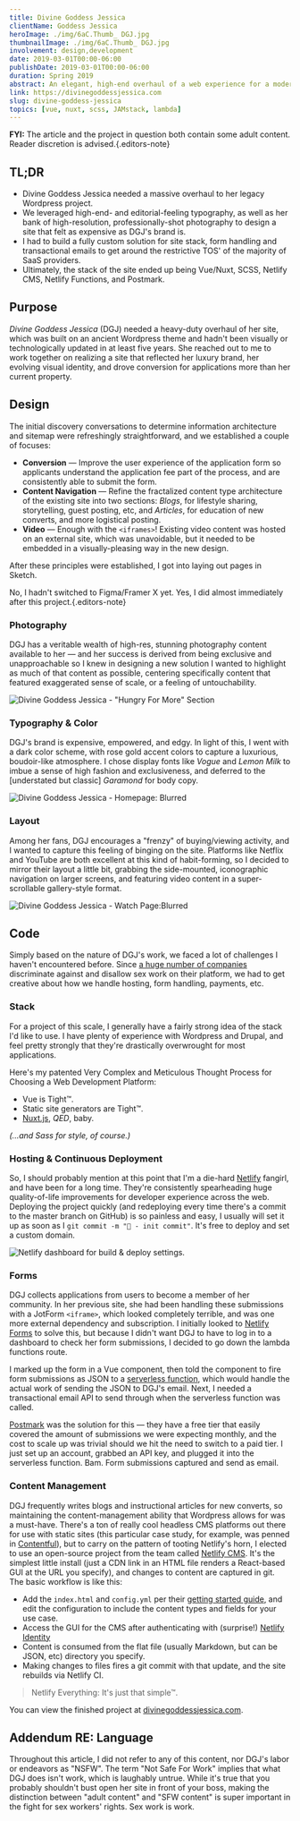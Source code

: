 ```yaml
---
title: Divine Goddess Jessica
clientName: Goddess Jessica
heroImage: ./img/6aC.Thumb_ DGJ.jpg
thumbnailImage: ./img/6aC.Thumb_ DGJ.jpg
involvement: design,development
date: 2019-03-01T00:00-06:00
publishDate: 2019-03-01T00:00-06:00
duration: Spring 2019
abstract: An elegant, high-end overhaul of a web experience for a modern dominatrix. Countless custom solutions for form handling, content management, and more.
link: https://divinegoddessjessica.com
slug: divine-goddess-jessica
topics: [vue, nuxt, scss, JAMstack, lambda]
---
```


**FYI:** The article and the project in question both contain some adult content. Reader discretion is advised.{.editors-note}

<!--
**Table of Contents**

1. [TL;DR](#tldr)
2. [Purpose](#purpose)
3. [Design](#design)
4. [Code](#code)
5. [Addendum: Regarding Language](#ps)
   {.toc} -->

## TL;DR

- Divine Goddess Jessica needed a massive overhaul to her legacy Wordpress project.
- We leveraged high-end- and editorial-feeling typography, as well as her bank of high-resolution, professionally-shot photography to design a site that felt as expensive as DGJ's brand is.
- I had to build a fully custom solution for site stack, form handling and transactional emails to get around the restrictive TOS' of the majority of SaaS providers.
- Ultimately, the stack of the site ended up being Vue/Nuxt, SCSS, Netlify CMS, Netlify Functions, and Postmark.

## Purpose

_Divine Goddess Jessica_ (DGJ) needed a heavy-duty overhaul of her site, which was built on an ancient Wordpress theme and hadn't been visually or technologically updated in at least five years. She reached out to me to work together on realizing a site that reflected her luxury brand, her evolving visual identity, and drove conversion for applications more than her current property.

## Design

The initial discovery conversations to determine information architecture and sitemap were refreshingly straightforward, and we established a couple of focuses:

- **Conversion** — Improve the user experience of the application form so applicants understand the application fee part of the process, and are consistently able to submit the form.
- **Content Navigation** — Refine the fractalized content type architecture of the existing site into two sections: _Blogs_, for lifestyle sharing, storytelling, guest posting, etc, and _Articles_, for education of new converts, and more logistical posting.
- **Video** — Enough with the `<iframes>`! Existing video content was hosted on an external site, which was unavoidable, but it needed to be embedded in a visually-pleasing way in the new design.

After these principles were established, I got into laying out pages in Sketch.

No, I hadn't switched to Figma/Framer X yet. Yes, I did almost immediately after this project.{.editors-note}

### Photography

DGJ has a veritable wealth of high-res, stunning photography content available to her — and her success is derived from being exclusive and unapproachable so I knew in designing a new solution I wanted to highlight as much of that content as possible, centering specifically content that featured exaggerated sense of scale, or a feeling of untouchability.

![Divine Goddess Jessica - "Hungry For More" Section](./img/6LI.t.jpg)

### Typography & Color

DGJ's brand is expensive, empowered, and edgy. In light of this, I went with a dark color scheme, with rose gold accent colors to capture a luxurious, boudoir-like atmosphere. I chose display fonts like _Vogue_ and _Lemon Milk_ to imbue a sense of high fashion and exclusiveness, and deferred to the \[understated but classic\] _Garamond_ for body copy.

![Divine Goddess Jessica - Homepage: Blurred](./img/2L9.Divine_Goddess_Jessica_-_Financial_Dominatrix.jpg)

### Layout

Among her fans, DGJ encourages a "frenzy" of buying/viewing activity, and I wanted to capture this feeling of binging on the site. Platforms like Netflix and YouTube are both excellent at this kind of habit-forming, so I decided to mirror their layout a little bit, grabbing the side-mounted, iconographic navigation on larger screens, and featuring video content in a super-scrollable gallery-style format.

![Divine Goddess Jessica - Watch Page:Blurred](./img/OuT.t.jpg)

## Code

Simply based on the nature of DGJ's work, we faced a lot of challenges I haven't encountered before. Since [a huge number of companies](https://survivorsagainstsesta.org/platforms-discriminate-against-sex-workers/) discriminate against and disallow sex work on their platform, we had to get creative about how we handle hosting, form handling, payments, etc.

### Stack

For a project of this scale, I generally have a fairly strong idea of the stack I'd like to use. I have plenty of experience with Wordpress and Drupal, and feel pretty strongly that they're drastically overwrought for most applications.

Here's my patented Very Complex and Meticulous Thought Process for Choosing a Web Development Platform:

- Vue is Tight™.
- Static site generators are Tight™.
- [Nuxt.js](https://nuxtjs.org), _QED_, baby.

_(...and Sass for style, of course.)_

### Hosting & Continuous Deployment

So, I should probably mention at this point that I'm a die-hard [Netlify](https://www.netlify.com/) fangirl, and have been for a long time. They're consistently spearheading huge quality-of-life improvements for developer experience across the web. Deploying the project quickly (and redeploying every time there's a commit to the master branch on GitHub) is so painless and easy, I usually will set it up as soon as I `git commit -m "🎉 - init commit"`. It's free to deploy and set a custom domain.

![Netlify dashboard for build & deploy settings.](./img/3rv.Build___deploy___Settings.jpg)

### Forms

DGJ collects applications from users to become a member of her community. In her previous site, she had been handling these submissions with a JotForm `<iframe>`, which looked completely terrible, and was one more external dependency and subscription.
I initially looked to [Netlify Forms](https://www.netlify.com/docs/form-handling) to solve this, but because I didn't want DGJ to have to log in to a dashboard to check her form submissions, I decided to go down the lambda functions route.

I marked up the form in a Vue component, then told the component to fire form submissions as JSON to a [serverless function](https://www.netlify.com/docs/functions/), which would handle the actual work of sending the JSON to DGJ's email. Next, I needed a transactional email API to send through when the serverless function was called.

[Postmark](https://postmarkapp.com/) was the solution for this — they have a free tier that easily covered the amount of submissions we were expecting monthly, and the cost to scale up was trivial should we hit the need to switch to a paid tier. I just set up an account, grabbed an API key, and plugged it into the serverless function. Bam. Form submissions captured and send as email.

### Content Management

DGJ frequently writes blogs and instructional articles for new converts, so maintaining the content-management ability that Wordpress allows for was a must-have. There's a ton of really cool headless CMS platforms out there for use with static sites (this particular case study, for example, was penned in [Contentful](https://www.contentful.com/)), but to carry on the pattern of tooting Netlify's horn, I elected to use an open-source project from the team called [Netlify CMS](https://www.netlifycms.org/). It's the simplest little install (just a CDN link in an HTML file renders a React-based GUI at the URL you specify), and changes to content are captured in git. The basic workflow is like this:

- Add the `index.html` and `config.yml` per their [getting started guide](https://www.netlifycms.org/docs/add-to-your-site/), and edit the configuration to include the content types and fields for your use case.
- Access the GUI for the CMS after authenticating with (surprise!) [Netlify Identity](https://www.netlify.com/docs/identity/)
- Content is consumed from the flat file (usually Markdown, but can be JSON, etc) directory you specify.
- Making changes to files fires a git commit with that update, and the site rebuilds via Netlify CI.

> Netlify Everything: It's just that simple™.

You can view the finished project at [divinegoddessjessica.com](https://divinegoddessjessica.com).

## Addendum RE: Language

Throughout this article, I did not refer to any of this content, nor DGJ's labor or endeavors as "NSFW". The term "Not Safe For Work" implies that what DGJ does isn't work, which is laughably untrue. While it's true that you probably shouldn't bust open her site in front of your boss, making the distinction between "adult content" and "SFW content" is super important in the fight for sex workers' rights. Sex work is work.
